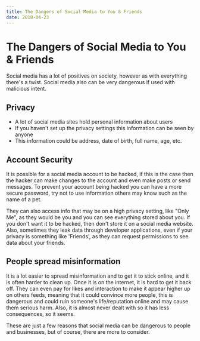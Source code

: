 ```yaml
---
title: The Dangers of Social Media to You & Friends
date: 2018-04-23
---
```


# The Dangers of Social Media to You & Friends

Social media has a lot of positives on society, however as with everything there's a twist. Social media also can be very dangerous if used with malicious intent.

## Privacy

*   A lot of social media sites hold personal information about users
*   If you haven't set up the privacy settings this information can be seen by anyone
*   This information could be address, date of birth, full name, age, etc.

## Account Security

It is possible for a social media account to be hacked, if this is the case then the hacker can make changes to the account and even make posts or send messages. To prevent your account being hacked you can have a more secure password, try not to use information others may know such as the name of a pet.

They can also access info that may be on a high privacy setting, like "Only Me", as they would be you and you can see everything stored about you. If you don't want it to be hacked, then don't store it on a social media website. Also, sometimes they leak data through developer applications, even if your privacy is something like 'Friends', as they can request permissions to see data about your friends.

## People spread misinformation

It is a lot easier to spread misinformation and to get it to stick online, and it is often harder to clean up. Once it is on the internet, it is hard to get it back off. They can even pay for likes and interaction to make it appear higher up on others feeds, meaning that it could convince more people, this is dangerous and could ruin someone's life/reputation online and may cause them serious harm. Also, it is almost never dealt with so it has less consequences, so it seems.

These are just a few reasons that social media can be dangerous to people and businesses, but of course, there are more to consider.

